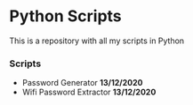 # Python Scripts

This is a repository with all my scripts in Python

### Scripts

- Password Generator **13/12/2020**
- Wifi Password Extractor **13/12/2020**
